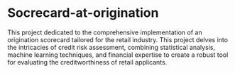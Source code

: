 # Socrecard-at-origination

This project dedicated to the comprehensive implementation of an origination scorecard tailored for the retail industry. This project delves into the intricacies of credit risk assessment, combining statistical analysis, machine learning techniques, and financial expertise to create a robust tool for evaluating the creditworthiness of retail applicants.
